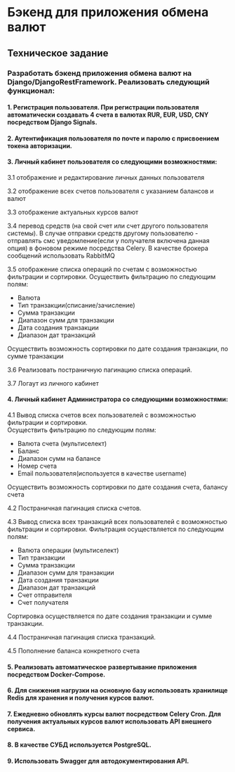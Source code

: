 # Бэкенд для приложения обмена валют

## Техническое задание

### Разработать бэкенд приложения обмена валют на Django/DjangoRestFramework. Реализовать следующий функционал:

#### 1. Регистрация пользователя. При регистрации пользователя автоматически создавать 4 счета в валютах RUR, EUR, USD, CNY посредством Django Signals.
#### 2. Аутентификация пользователя по почте и паролю c присвоением токена авторизации.
#### 3. Личный кабинет пользователя со следующими возможностями:

3.1 отображение и редактирование личных данных пользователя

3.2 отображение всех счетов пользователя с указанием балансов и валют

3.3 отображение актуальных курсов валют

3.4 перевод средств (на свой счет или счет другого пользователя системы). В случае отправки средств другому пользователю - отправлять смс уведомление(если у получателя включена данная опция) в фоновом режиме  посредства Celery. В качестве брокера сообщений использовать RabbitMQ

3.5 отображение списка операций по счетам с возможностью фильтрации и сортировки. 
Осуществить фильтрацию по следующим полям:
- Валюта
- Тип транзакции(списание/зачисление)
- Сумма транзакции
- Диапазон сумм для транзакции
- Дата создания транзакции
- Диапазон дат транзакций

Осуществить возможность сортировки по дате создания транзакции, по сумме транзакции

3.6 Реализовать постраничную пагинацию списка операций.

3.7 Логаут из личного кабинет

#### 4. Личный кабинет Администратора со следующими возможностями:
4.1 Вывод списка счетов всех пользователей с возможностью фильтрации и сортировки.  
Осуществить фильтрацию по следующим полям:
* Валюта счета (мультиселект)
* Баланс
* Диапазон сумм на балансе
* Номер счета
* Email пользователя(используется в качестве username)

Осуществить возможность сортировки по дате создания счета, балансу счета

4.2 Постраничная пагинация списка счетов.

4.3 Вывод списка всех транзакций всех пользователей с возможностью фильтрации и сортировки. 
Фильтрация осуществляется по следующим полям:
* Валюта операции (мультиселект)
* Тип транзакции
* Сумма транзакции
* Диапазон сумм для транзакции
* Дата создания транзакции
* Диапазон дат транзакций
* Счет отправителя
* Счет получателя

Сортировка осуществляется по датe создания транзакции и сумме транзакции.

4.4 Постраничная пагинация списка транзакций.

4.5 Пополнение баланса конкретного счета

#### 5. Реализовать автоматическое развертывание приложения посредством Docker-Compose.
#### 6. Для снижения нагрузки на основную базу использовать хранилище Redis для хранения и получения курсов валют.
#### 7. Ежедневно обновлять курсы валют посредством Celery Cron. Для получения актуальных курсов валют использовать API внешнего сервиса.
#### 8. В качестве СУБД используется PostgreSQL.
#### 9. Использовать Swagger для автодокументирования API.

